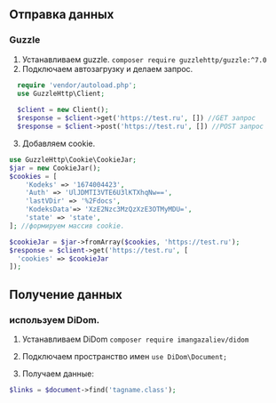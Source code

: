 ## Отправка данных
### Guzzle
1. Устанавливаем guzzle. `composer require guzzlehttp/guzzle:^7.0`
2. Подключаем автозагрузку и делаем запрос.
```php
  require 'vendor/autoload.php';
  use GuzzleHttp\Client;
  
  $client = new Client();
  $response = $client->get('https://test.ru', []) //GET запрос
  $response = $client->post('https://test.ru', []) //POST запрос
```
3. Добавляем cookie. 
```php
use GuzzleHttp\Cookie\CookieJar;
$jar = new CookieJar();
$cookies = [
    'Kodeks' => '1674004423',
    'Auth' => 'UlJDMTI3VTE6U3lKTXhqNw==',
    'lastVDir' => '%2Fdocs',
    'KodeksData'=> 'XzE2Nzc3MzQzXzE3OTMyMDU=',
    'state' => 'state',
]; //формируем массив cookie.

$cookieJar = $jar->fromArray($cookies, 'https://test.ru');
$response = $client->get('https://test.ru', [
  'cookies' => $cookieJar
]);

```
## Получение данных

### используем DiDom.
1. Устанавливаем DiDom `composer require imangazaliev/didom`

2. Подключаем пространство имен `use DiDom\Document;`
3. Получаем данные:
```php
$links = $document->find('tagname.class');
```
